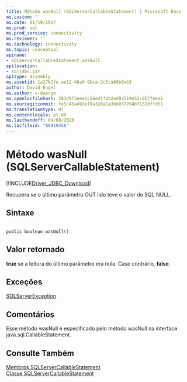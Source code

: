 ```yaml
---
title: Método wasNull (SQLServerCallableStatement) | Microsoft Docs
ms.custom: ''
ms.date: 01/19/2017
ms.prod: sql
ms.prod_service: connectivity
ms.reviewer: ''
ms.technology: connectivity
ms.topic: conceptual
apiname:
- SQLServerCallableStatement.wasNull
apilocation:
- sqljdbc.jar
apitype: Assembly
ms.assetid: 1a27b2fe-ae12-46a9-9bca-2c5ca66b9eb3
author: David-Engel
ms.author: v-daenge
ms.openlocfilehash: 283d9f2eee1c56ed1fbb2ed9a519e52c8b7feea1
ms.sourcegitcommit: fe5c45a492e19a320a1a36b037704bf132dffd51
ms.translationtype: HT
ms.contentlocale: pt-BR
ms.lasthandoff: 04/08/2020
ms.locfileid: "80919456"
---
```

# <a name="wasnull-method-sqlservercallablestatement"></a>Método wasNull (SQLServerCallableStatement)
[!INCLUDE[Driver_JDBC_Download](../../../includes/driver_jdbc_download.md)]

  Recupera se o último parâmetro OUT lido teve o valor de SQL NULL.  
  
## <a name="syntax"></a>Sintaxe  
  
```  
  
public boolean wasNull()  
```  
  
## <a name="return-value"></a>Valor retornado  
 **true** se a leitura do último parâmetro era nula. Caso contrário, **false**.  
  
## <a name="exceptions"></a>Exceções  
 [SQLServerException](../../../connect/jdbc/reference/sqlserverexception-class.md)  
  
## <a name="remarks"></a>Comentários  
 Esse método wasNull é especificado pelo método wasNull na interface java.sql.CallableStatement.  
  
## <a name="see-also"></a>Consulte Também  
 [Membros SQLServerCallableStatement](../../../connect/jdbc/reference/sqlservercallablestatement-members.md)   
 [Classe SQLServerCallableStatement](../../../connect/jdbc/reference/sqlservercallablestatement-class.md)  
  
  
